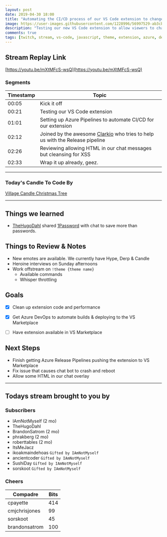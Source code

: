 ```yaml
---
layout: post
date: 2019-04-30 18:00
title: "Automating the CI/CD process of our VS Code extension to change themes based on Twitch chat."
image: https://user-images.githubusercontent.com/1228996/56997529-ab3cb300-6b6d-11e9-80d7-8cc9845be04c.png
description: "Testing our new VS Code extension to allow viewers to change our VS Code theme via chat.  Then worked to automate the CI/CD process using Azure DevOps."
comments: true
tags: [twitch, stream, vs-code, javascript, theme, extension, azure, devops]
---
```


## Stream Replay Link

[https://youtu.be/mXtMFcS-wsQ](https://youtu.be/mXtMFcS-wsQ)

<!--more-->

### Segments

Timestamp | Topic
--- | ---
00:05 | Kick it off
00:21 | Testing our VS Code extension
01:01 | Setting up Azure Pipelines to automate CI/CD for our extension
02:12 | Joined by the awesome [Clarkio](https://www.twitch.tv/clarkio) who tries to help us with the Release pipeline
02:26 | Reviewing allowing HTML in our chat messages but cleansing for XSS
02:33 | Wrap it up already, geez.

---

### Today's Candle To Code By

[Village Candle Christmas Tree](https://amzn.to/2Djr7R0)

---

## Things we learned

- [TheHugoDahl](https://github.com/hugodahl) shared [1Password](https://1password.com/) with chat to save more than passwords.


## Things to Review & Notes

- New emotes are available.  We currently have Hype, Derp & Candle
- Heroine interviews on Sunday afternoons
- Work offstream on `!theme {theme name}`
  - Available commands
  - Whisper throttling


## Goals

- [x] Clean up extension code and performance
- [x] Get Azure DevOps to automate builds & deploying to the VS Marketplace
- [ ] Have extension available in VS Marketplace


## Next Steps

- Finish getting Azure Release Pipelines pushing the extension to VS Marketplace
- Fix issue that causes chat bot to crash and reboot
- Allow some HTML in our chat overlay

---

## Todays stream brought to you by

### Subscribers

- IAmNotMyself (2 mo)
- TheHugoDahl
- BrandonSatrom (2 mo)
- phrakberg (2 mo)
- roberttables (2 mo)
- ItsMeJacz
- ikoakmaindehoas `Gifted by IAmNotMyself`
- ancientcoder `Gifted by IAmNotMyself`
- SushiDay `Gifted by IAmNotMyself`
- sorskoot `Gifted by IAmNotMyself`

### Cheers

Compadre | Bits
--- | ---
cpayette | 414
cmjchrisjones | 99
sorskoot | 45
brandonsatrom | 100


